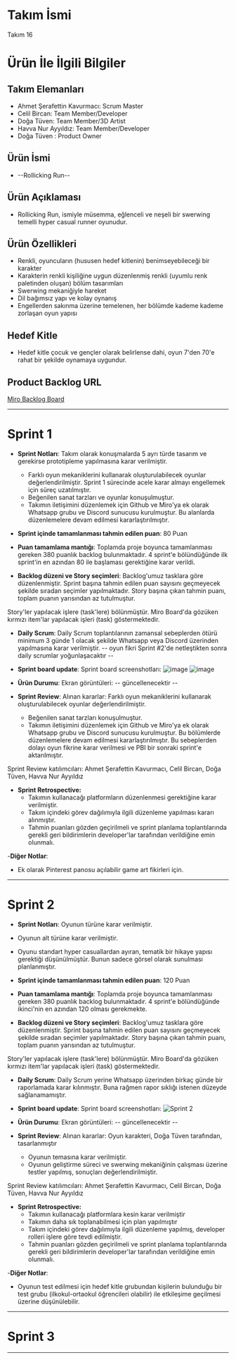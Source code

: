 # **Takım İsmi**

Takım 16

# Ürün İle İlgili Bilgiler

## Takım Elemanları

- Ahmet Şerafettin Kavurmacı: Scrum Master
- Celil Bircan: Team Member/Developer
- Doğa Tüven: Team Member/3D Artist
- Havva Nur Ayyıldız: Team Member/Developer
- Doğa Tüven : Product Owner

## Ürün İsmi

- --Rollicking Run--


## Ürün Açıklaması

- Rollicking Run, ismiyle müsemma, eğlenceli ve neşeli bir swerwing temelli hyper casual runner oyunudur.

## Ürün Özellikleri

- Renkli, oyuncuların (hususen hedef kitlenin) benimseyebileceği bir karakter
- Karakterin renkli kişiliğine uygun düzenlenmiş renkli (uyumlu renk paletinden oluşan) bölüm tasarımları
- Swerwing mekaniğiyle hareket
- Dil bağımsız yapı ve kolay oynanış
- Engellerden sakınma üzerine temelenen, her bölümde kademe kademe zorlaşan oyun yapısı

## Hedef Kitle

- Hedef kitle çocuk ve gençler olarak belirlense dahi, oyun 7'den 70'e rahat bir şekilde oynamaya uygundur.

## Product Backlog URL

[Miro Backlog Board](https://miro.com/app/board/uXjVO2Afws0=/)

---

# Sprint 1

- **Sprint Notları**: Takım olarak konuşmalarda 5 ayrı türde tasarım ve gerekirse prototipleme yapılmasına karar verilmiştir.
    - Farklı oyun mekaniklerini kullanarak oluşturulabilecek oyunlar değerlendirilmiştir. Sprint 1 sürecinde acele karar almayı engellemek için süreç uzatılmıştır.
    - Beğenilen sanat tarzları ve oyunlar konuşulmuştur.
    - Takımın iletişimini düzenlemek için Github ve Miro'ya ek olarak Whatsapp grubu ve Discord sunucusu kurulmuştur. Bu alanlarda düzenlemelere devam edilmesi kararlaştırılmıştır.

- **Sprint içinde tamamlanması tahmin edilen puan**: 80 Puan

- **Puan tamamlama mantığı**: Toplamda proje boyunca tamamlanması gereken 380 puanlık backlog bulunmaktadır. 4 sprint'e bölündüğünde ilk sprint'in en azından 80 ile başlaması gerektiğine karar verildi.

- **Backlog düzeni ve Story seçimleri**: Backlog'umuz tasklara göre düzenlenmiştir. Sprint başına tahmin edilen puan sayısını geçmeyecek şekilde sıradan seçimler yapılmaktadır. Story başına çıkan tahmin puanı, toplam puanın yarısından az tutulmuştur. 

Story'ler yapılacak işlere (task'lere) bölünmüştür. Miro Board'da gözüken kırmızı item'lar yapılacak işleri (task) göstermektedir.

- **Daily Scrum**: Daily Scrum toplantılarının zamansal sebeplerden ötürü minimum 3 günde 1 olacak şekilde Whatsapp veya Discord üzerinden yapılmasına karar verilmiştir.   -- oyun fikri Sprint #2'de netleştikten sonra daily scrumlar yoğunlaşacaktır --

- **Sprint board update**: Sprint board screenshotları: 
![image](https://user-images.githubusercontent.com/104524997/167484524-36558c1c-2d86-44a1-b45c-3e1771f039d1.png)
![image](https://user-images.githubusercontent.com/104524997/167484286-457bc046-c2d8-464c-9865-ca3ed951b817.png)


- **Ürün Durumu**: Ekran görüntüleri:
  -- güncellenecektir --

- **Sprint Review**: 
Alınan kararlar: Farklı oyun mekaniklerini kullanarak oluşturulabilecek oyunlar değerlendirilmiştir.
    - Beğenilen sanat tarzları konuşulmuştur.
    - Takımın iletişimini düzenlemek için Github ve Miro'ya ek olarak Whatsapp grubu ve Discord sunucusu kurulmuştur. Bu bölümlerde düzenlemelere devam edilmesi kararlaştırılmıştır. 
    Bu sebeplerden dolayı oyun fikrine karar verilmesi ve PBI bir sonraki sprint'e aktarılmıştır.
    
Sprint Review katılımcıları: Ahmet Şerafettin Kavurmacı, Celil Bircan, Doğa Tüven, Havva Nur Ayyıldız

- **Sprint Retrospective:**
  - Takımın kullanacağı platformların düzenlenmesi gerektiğine karar verilmiştir.
  - Takım içindeki görev dağılımıyla ilgili düzenleme yapılması kararı alınmıştır.
  - Tahmin puanları gözden geçirilmeli ve sprint planlama toplantılarında gerekli geri bildirimlerin developer'lar tarafından verildiğine emin olunmalı.


-**Diğer Notlar**:
- Ek olarak Pinterest panosu açılabilir game art fikirleri için.

---

# Sprint 2

- **Sprint Notları**: Oyunun türüne karar verilmiştir.
- Oyunun alt türüne karar verilmiştir.
- Oyunu standart hyper casuallardan ayıran, tematik bir hikaye yapısı gerektiği düşünülmüştür. Bunun sadece görsel olarak sunulması planlanmıştır.

- **Sprint içinde tamamlanması tahmin edilen puan**: 120 Puan

- **Puan tamamlama mantığı**: Toplamda proje boyunca tamamlanması gereken 380 puanlık backlog bulunmaktadır. 4 sprint'e bölündüğünde ikinci'nin en azından 120 olması gerekmekte.

- **Backlog düzeni ve Story seçimleri**: Backlog'umuz tasklara göre düzenlenmiştir. Sprint başına tahmin edilen puan sayısını geçmeyecek şekilde sıradan seçimler yapılmaktadır. Story başına çıkan tahmin puanı, toplam puanın yarısından az tutulmuştur. 

Story'ler yapılacak işlere (task'lere) bölünmüştür. Miro Board'da gözüken kırmızı item'lar yapılacak işleri (task) göstermektedir.

- **Daily Scrum**: Daily Scrum yerine Whatsapp üzerinden birkaç günde bir raporlamada karar kılınmıştır. Buna rağmen rapor sıklığı istenen düzeyde sağlanamamıştır.

- **Sprint board update**: Sprint board screenshotları: 
![Sprint 2](https://user-images.githubusercontent.com/104400097/169918449-7e9938f7-dc29-42f9-bdec-e3fcefd27b92.JPG)


- **Ürün Durumu**: Ekran görüntüleri:
  -- güncellenecektir --

- **Sprint Review**: 
Alınan kararlar: Oyun karakteri, Doğa Tüven tarafından, tasarlanmıştır
    - Oyunun temasına karar verilmiştir.
    - Oyunun geliştirme süreci ve swerwing mekaniğinin çalışması üzerine testler yapılmış, sonuçları değerlendirilmiştir. 
    
Sprint Review katılımcıları: Ahmet Şerafettin Kavurmacı, Celil Bircan, Doğa Tüven, Havva Nur Ayyıldız

- **Sprint Retrospective:**
  - Takımın kullanacağı platformlara kesin karar verilmiştir
  - Takımın daha sık toplanabilmesi için plan yapılmıştır
  - Takım içindeki görev dağılımıyla ilgili düzenleme yapılmış, developer rolleri işlere göre tevdi edilmiştir.
  - Tahmin puanları gözden geçirilmeli ve sprint planlama toplantılarında gerekli geri bildirimlerin developer'lar tarafından verildiğine emin olunmalı.


-**Diğer Notlar**:
- Oyunun test edilmesi için hedef kitle grubundan kişilerin bulunduğu bir test grubu (ilkokul-ortaokul öğrencileri olabilir) ile etkileşime geçilmesi üzerine düşünülebilir.
---

# Sprint 3

---
